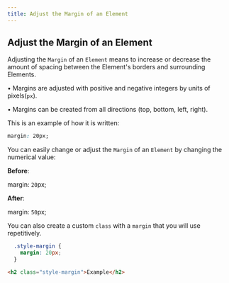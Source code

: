 ```yaml
---
title: Adjust the Margin of an Element
---
```

## Adjust the Margin of an Element

Adjusting the `Margin` of an `Element` means to increase or decrease the amount of spacing between the Element's borders and surrounding Elements.

  • Margins are adjusted with positive and negative integers by units of pixels(`px`).

  • Margins can be created from all directions (top, bottom, left, right).

This is an example of how it is written:
```css
margin: 20px;
```

You can easily change or adjust the `Margin` of an `Element` by changing the numerical value:

<b>Before</b>:

margin: `20`px;

<b>After</b>:

margin: `50`px;

You can also create a custom `class` with a `margin` that you will use repetitively. 

```css
  .style-margin {
    margin: 20px;
  }
```

```html
<h2 class="style-margin">Example</h2>
```
